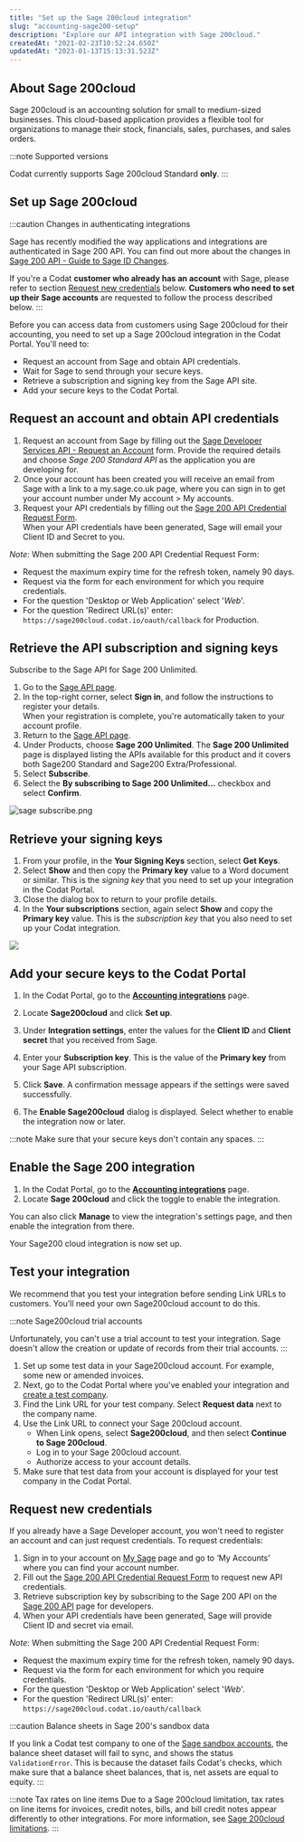 ```yaml
---
title: "Set up the Sage 200cloud integration"
slug: "accounting-sage200-setup"
description: "Explore our API integration with Sage 200cloud."
createdAt: "2021-02-23T10:52:24.650Z"
updatedAt: "2023-01-13T15:13:31.523Z"
---
```


## About Sage 200cloud

Sage 200cloud is an accounting solution for small to medium-sized businesses. This cloud-based application provides a flexible tool for organizations to manage their stock, financials, sales, purchases, and sales orders.

:::note Supported versions

Codat currently supports Sage 200cloud Standard **only**.
:::

## Set up Sage 200cloud

:::caution Changes in authenticating integrations

Sage has recently modified the way applications and integrations are authenticated in Sage 200 API. You can find out more about the changes in <a href="https://gb-kb.sage.com/portal/app/portlets/results/viewsolution.jsp?solutionid=201204115644533" target="_blank">Sage 200 API - Guide to Sage ID Changes</a>.

If you're a Codat **customer who already has an account** with Sage, please refer to section [Request new credentials](/integrations/accounting/sage200/accounting-sage200-setup#section-request-new-credentials) below. **Customers who need to set up their Sage accounts** are requested to follow the process described below.
:::

Before you can access data from customers using Sage 200cloud for their accounting, you need to set up a Sage 200cloud integration in the Codat Portal. You'll need to:

- Request an account from Sage and obtain API credentials.
- Wait for Sage to send through your secure keys.
- Retrieve a subscription and signing key from the Sage API site.
- Add your secure keys to the Codat Portal.

## Request an account and obtain API credentials

1. Request an account from Sage by filling out the <a href="https://forms.office.com/Pages/ResponsePage.aspx?id=fN0yPvZBLUmho8WOsCz0-AGuQhvCTtZBjXDsFiNmzk5UQ0wzVUtLUkRNSDMxTEpZVzBWRDYxQzZVUS4u&wdLOR=c7B36958C-ED98-49A8-B339-55C8DDC118ED" target="_blank">Sage Developer Services API - Request an Account</a> form. Provide the required details and choose _Sage 200 Standard API_ as the application you are developing for.
2. Once your account has been created you will receive an email from Sage with a link to a my.sage.co.uk page, where you can sign in to get your account number under My account > My accounts.
3. Request your API credentials by filling out the <a href="https://sage.az1.qualtrics.com/jfe/form/SV_bQ14AM1zXki0msm" target="_blank">Sage 200 API Credential Request Form</a>.  
   When your API credentials have been generated, Sage will email your Client ID and Secret to you.

_Note_: When submitting the Sage 200 API Credential Request Form:

- Request the maximum expiry time for the refresh token, namely 90 days.
- Request via the form for each environment for which you require credentials.
- For the question 'Desktop or Web Application' select '_Web_'.
- For the question 'Redirect URL(s)' enter: `https://sage200cloud.codat.io/oauth/callback` for Production.

## Retrieve the API subscription and signing keys

Subscribe to the Sage API for Sage 200 Unlimited.

1. Go to the <a className="external" href="https://developer.columbus.sage.com/products/" target="_blank">Sage API page</a>.
2. In the top-right corner, select **Sign in**, and follow the instructions to register your details.  
   When your registration is complete, you're automatically taken to your account profile.
3. Return to the <a href="https://developer.columbus.sage.com/products/" target="_blank">Sage API page</a>.
4. Under Products, choose **Sage 200 Unlimited**. The **Sage 200 Unlimited** page is displayed listing the APIs available for this product and it covers both Sage200 Standard and Sage200 Extra/Professional.
5. Select **Subscribe**.
6. Select the **By subscribing to Sage 200 Unlimited...** checkbox and select **Confirm**.

![](/img/old/dbbec39-sage_subscribe.png "sage subscribe.png")

## Retrieve your signing keys

1. From your profile, in the **Your Signing Keys** section, select **Get Keys**.
2. Select **Show** and then copy the **Primary key** value to a Word document or similar. This is the _signing key_ that you need to set up your integration in the Codat Portal.
3. Close the dialog box to return to your profile details.
4. In the **Your subscriptions** section, again select **Show** and copy the **Primary key** value. This is the _subscription key_ that you also need to set up your Codat integration.

<img src="/img/old/4815330-sage_keyss2.png" />

## Add your secure keys to the Codat Portal

1. In the Codat Portal, go to the <a className="external" href="https://app.codat.io/settings/integrations/accounting" target="_blank">**Accounting integrations**</a> page.

2. Locate **Sage200cloud** and click **Set up**.

3. Under **Integration settings**, enter the values for the **Client ID** and **Client secret** that you received from Sage.

4. Enter your **Subscription key**. This is the value of the **Primary key** from your Sage API subscription.

5. Click **Save**. A confirmation message appears if the settings were saved successfully.

6. The **Enable Sage200cloud** dialog is displayed. Select whether to enable the integration now or later.

:::note
Make sure that your secure keys don't contain any spaces.
:::

## Enable the Sage 200 integration

1. In the Codat Portal, go to the <a className="external" href="https://app.codat.io/settings/integrations/accounting" target="blank">**Accounting integrations**</a> page.
2. Locate **Sage 200cloud** and click the toggle to enable the integration.

You can also click **Manage** to view the integration's settings page, and then enable the integration from there.

Your Sage200 cloud integration is now set up.

## Test your integration

We recommend that you test your integration before sending Link URLs to customers. You'll need your own Sage200cloud account to do this.

:::note Sage200cloud trial accounts

Unfortunately, you can't use a trial account to test your integration. Sage doesn't allow the creation or update of records from their trial accounts.
:::

1. Set up some test data in your Sage200cloud account. For example, some new or amended invoices.
2. Next, go to the Codat Portal where you've enabled your integration and [create a test company](/other/portal/companies#add-a-new-company).
3. Find the Link URL for your test company. Select **Request data** next to the company name.
4. Use the Link URL to connect your Sage 200cloud account.
   - When Link opens, select **Sage200cloud**, and then select **Continue to Sage 200cloud**.
   - Log in to your Sage 200cloud account.
   - Authorize access to your account details.
5. Make sure that test data from your account is displayed for your test company in the Codat Portal.

## Request new credentials

If you already have a Sage Developer account, you won't need to register an account and can just request credentials. To request credentials:

1. Sign in to your account on <a href="https://sage.co.uk/" target="_blank">My Sage</a> page and go to ‘My Accounts’ where you can find your account number.
2. Fill out the <a href="https://sage.az1.qualtrics.com/jfe/form/SV_bQ14AM1zXki0msm" target="_blank">Sage 200 API Credential Request Form</a> to request new API credentials.
3. Retrieve subscription key by subscribing to the Sage 200 API on the <a href="https://developer.columbus.sage.com/products/" target="_blank">Sage 200 API</a> page for developers.
4. When your API credentials have been generated, Sage will provide Client ID and secret via email.

_Note_: When submitting the Sage 200 API Credential Request Form:

- Request the maximum expiry time for the refresh token, namely 90 days.
- Request via the form for each environment for which you require credentials.
- For the question 'Desktop or Web Application' select '_Web_'.
- For the question 'Redirect URL(s)' enter: `https://sage200cloud.codat.io/oauth/callback`

:::caution Balance sheets in Sage 200's sandbox data

If you link a Codat test company to one of the [Sage sandbox accounts](https://developer.sage.com/api/payments/test-in-sandbox.html#testing), the balance sheet dataset will fail to sync, and shows the status `ValidationError`. This is because the dataset fails Codat's checks, which make sure that a balance sheet balances, that is, net assets are equal to equity.
:::

:::note Tax rates on line items
Due to a Sage 200cloud limitation, tax rates on line items for invoices, credit notes, bills, and bill credit notes appear differently to other integrations. For more information, see [Sage 200cloud limitations](/integrations/accounting/sage200/sage200-limitations).
:::
